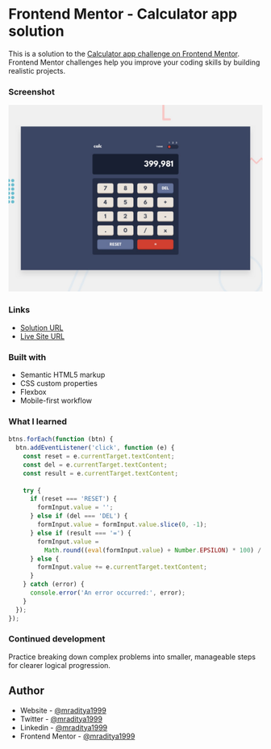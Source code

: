 # Frontend Mentor - Calculator app solution

This is a solution to the [Calculator app challenge on Frontend Mentor](https://www.frontendmentor.io/challenges/calculator-app-9lteq5N29). Frontend Mentor challenges help you improve your coding skills by building realistic projects.

### Screenshot

[![Design preview for the Calculator app coding challenge](./design/desktop-preview.jpg)](https://fm-26-calculator-app.netlify.app)

### Links

- [Solution URL](https://www.frontendmentor.io/solutions/calculator-app-Ko2LulgLbM)
- [Live Site URL](https://fm-26-calculator-app.netlify.app)

### Built with

- Semantic HTML5 markup
- CSS custom properties
- Flexbox
- Mobile-first workflow

### What I learned

```js
btns.forEach(function (btn) {
  btn.addEventListener('click', function (e) {
    const reset = e.currentTarget.textContent;
    const del = e.currentTarget.textContent;
    const result = e.currentTarget.textContent;

    try {
      if (reset === 'RESET') {
        formInput.value = '';
      } else if (del === 'DEL') {
        formInput.value = formInput.value.slice(0, -1);
      } else if (result === '=') {
        formInput.value =
          Math.round((eval(formInput.value) + Number.EPSILON) * 100) / 100;
      } else {
        formInput.value += e.currentTarget.textContent;
      }
    } catch (error) {
      console.error('An error occurred:', error);
    }
  });
});
```

### Continued development

Practice breaking down complex problems into smaller, manageable steps for clearer logical progression.

## Author

- Website - [@mraditya1999](https://www.adityayadav.live)
- Twitter - [@mraditya1999](https://twitter.com/mraditya1999)
- Linkedin - [@mraditya1999](https://www.linkedin.com/in/mraditya1999/)
- Frontend Mentor - [@mraditya1999](https://www.frontendmentor.io/profile/Aditya-oss-creator)
